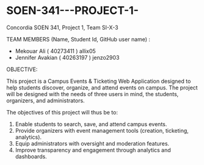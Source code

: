 # SOEN-341---PROJECT-1-
Concordia SOEN 341, Project 1, Team SI-X-3

TEAM MEMBERS (Name, Student Id, GitHub user name) :
- Mekouar Ali ( 40273411 ) allix05
- Jennifer Avakian ( 40263197 ) jenzo2903




OBJECTIVE:

This project is a Campus Events & Ticketing Web Application designed to help students discover, organize, and attend events on campus. The project will be designed with the needs of three users in mind, the students, organizers, and administrators.


The objectives of this project will thus be to:
1. Enable students to search, save, and attend campus events.
2. Provide organizers with event management tools (creation, ticketing, analytics).
3. Equip administrators with oversight and moderation features.
4. Improve transparency and engagement through analytics and dashboards.

